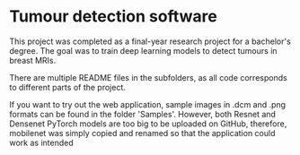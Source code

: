 # Tumour detection software

This project was completed as a final-year research project for a bachelor's degree. The goal was to train deep learning models to detect tumours in breast MRIs.

There are multiple README files in the subfolders, as all code corresponds to different parts of the project.

If you want to try out the web application, sample images in .dcm and .png formats can be found in the folder 'Samples'. However, both Resnet and Densenet PyTorch models are too big to be uploaded on GitHub, therefore, mobilenet was simply copied and renamed so that the application could work as intended
